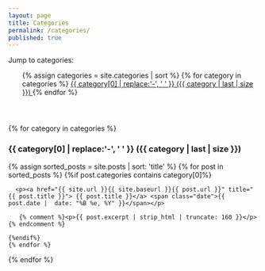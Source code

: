 ```yaml
---
layout: page
title: Categories
permalink: /categories/
published: true
---
```


Jump to categories:

<div style="padding: 0 0 2em 2em">
{% assign categories = site.categories | sort %}
{% for category in categories %}
 <span class="site-tag">
    <a href="#{{ category | first | slugify }}">
            {{ category[0] | replace:'-', ' ' }} ({{ category | last | size }})
    </a>
</span>
{% endfor %}
</div>



<div id="index" style="padding: 2em 0 0 0">
{% for category in categories %}
  <a name="{{ category[0] }}"></a><h3>{{ category[0] | replace:'-', ' ' }} ({{ category | last | size }}) </h3>
  {% assign sorted_posts = site.posts | sort: 'title' %}
  {% for post in sorted_posts %}
    {%if post.categories contains category[0]%}

      <p><a href="{{ site.url }}{{ site.baseurl }}{{ post.url }}" title="{{ post.title }}"> {{ post.title }}</a> <span class="date">{{ post.date |  date: "%B %e, %Y" }}</span></p>
        
       {% comment %}<p>{{ post.excerpt | strip_html | truncate: 160 }}</p> {% endcomment %}

    {%endif%}
    {% endfor %}
  {% endfor %}
</div>